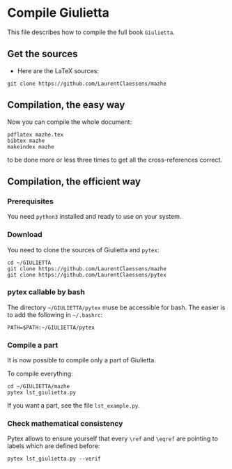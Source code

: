# Compile Giulietta

This file describes how to compile the full book `Giulietta`.

## Get the sources

- Here are the LaTeX sources:
```
git clone https://github.com/LaurentClaessens/mazhe
```

## Compilation, the easy way

Now you can compile the whole document:
```
pdflatex mazhe.tex
bibtex mazhe
makeindex mazhe
```
to be done more or less three times to get all the cross-references correct.

## Compilation, the efficient way

### Prerequisites

You need `python3` installed and ready to use on your system.

### Download 

You need to clone the sources of Giulietta and `pytex`:
```
cd ~/GIULIETTA
git clone https://github.com/LaurentClaessens/mazhe
git clone https://github.com/LaurentClaessens/pytex
```

### pytex callable by bash

The directory `~/GIULIETTA/pytex` muse be accessible for bash. The easier is to add the following in `~/.bashrc`:
```
PATH=$PATH:~/GIULIETTA/pytex
```

### Compile a part

It is now possible to compile only a part of Giulietta.

To compile everything:
```
cd ~/GIULIETTA/mazhe
pytex lst_giulietta.py
```

If you want a part, see the file `lst_example.py`.

### Check mathematical consistency

Pytex allows to ensure yourself that every `\ref` and `\eqref` are pointing to labels which are defined before:
```
pytex lst_giulietta.py --verif
```
